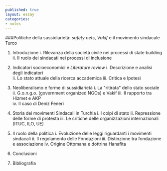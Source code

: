 ```yaml
---
published: true
layout: essay
categories:
- notes
---
```


###Politiche della sussidiarietà: *safety nets*, *Vakif* e il movimento sindacale Turco

1) Introduzione
    i. Rilevanza della società civile nei processi di state building
    ii. Il ruolo dei sindacati nei processi di inclusione
 
2) Indicatori socioeconomici e *Literature review*
    i. Descrizione e analisi degli indicatori  
	ii. Lo stato attuale della ricerca accademica
	iii. Critica e Ipotesi 

3) Neoliberalismo e forme di sussidiarietà
	i. La "ritirata" dello stato sociale
	ii. G.o.n.g.o. (government organized NGOs) e Vakif
	iii. Il rapporto tra Hizmet e AKP	 
	iv. Il caso di Deniz Feneri
 
4) Storia dei movimenti Sindacali in Turchia
	i. I colpi di stato
	ii. Repressione delle forme di protesta
	iii. Le critiche delle organizzazioni internazionali (ITUC, ILO, UE)
	 
5) Il ruolo della politica
	i. Evoluzione delle leggi riguardanti i movimenti sindacali
    ii. Il regolamento delle Fondazioni
    iii. Distinzione tra fondazione e associazione
    iv. Origine Ottomana e dottrina Hanafita
     
8) Conclusioni
 
9) Bibliografia
